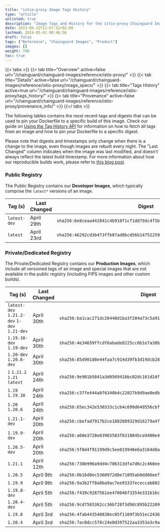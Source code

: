 ```yaml
---
title: "istio-proxy Image Tags History"
type: "article"
unlisted: true
description: "Image Tags and History for the istio-proxy Chainguard Image"
date: 2023-06-22T11:07:52+02:00
lastmod: 2024-05-01 00:46:56
draft: false
tags: ["Reference", "Chainguard Images", "Product"]
images: []
weight: 700
toc: true
---
```


{{< tabs >}}
{{< tab title="Overview" active=false url="/chainguard/chainguard-images/reference/istio-proxy/" >}}
{{< tab title="Details" active=false url="/chainguard/chainguard-images/reference/istio-proxy/image_specs/" >}}
{{< tab title="Tags History" active=true url="/chainguard/chainguard-images/reference/istio-proxy/tags_history/" >}}
{{< tab title="Provenance" active=false url="/chainguard/chainguard-images/reference/istio-proxy/provenance_info/" >}}
{{</ tabs >}}

The following tables contains the most recent tags and digests that can be used to pin your Dockerfile to a specific build of this image. Check our guide on [Using the Tag History API](/chainguard/chainguard-images/using-the-tag-history-api/) for information on how to fetch all tags from an image and how to pin your Dockerfile to a specific digest.

Please note that digests and timestamps only change when there is a change to the image, even though images are rebuilt every night. The "Last Changed" column indicates when the image was last modified, and doesn't always reflect the latest build timestamp. For more information about how our reproducible builds work, please refer to [this blog post](https://www.chainguard.dev/unchained/reproducing-chainguards-reproducible-image-builds).

### Public Registry
The Public Registry contains our **Developer Images**, which typically comprise the `latest*` versions of an image.

| Tag (s)       | Last Changed | Digest                                                                    |
|---------------|--------------|---------------------------------------------------------------------------|
|  `latest-dev` | April 29th   | `sha256:6e8ceaa442841c4b910f1cf1dd79dc4f5bd4cb25762169fba9d1ec75e51398f9` |
|  `latest`     | April 23rd   | `sha256:46292cd3b473ffb87ad8bcd56b14752259b741e322ec366634e60737f128968b` |


### Private/Dedicated Registry
The Private/Dedicated Registry contains our **Production Images**, which include all versioned tags of an image and special images that are not available in the public registry (including FIPS images and other custom builds).

| Tag (s)                                       | Last Changed | Digest                                                                    |
|-----------------------------------------------|--------------|---------------------------------------------------------------------------|
|  `latest-dev` `1.21.2-dev` `1-dev` `1.21-dev` | April 30th   | `sha256:ba1cac271dc26440d1ba3f284a73c5a9105e42183696d06b06a747374e199741` |
|  `1.19.10-dev` `1.19-dev`                     | April 30th   | `sha256:4e34659ffcdf6abade8225cc0b1e7a38b0d769acf9ba36f18eec426f4505aedc` |
|  `1.20-dev` `1.20.6-dev`                      | April 30th   | `sha256:85d901d8e44faa7c914d39fb3d19dcb2840fca87614eb11d30dd9f234acc7eae` |
|  `1` `1.21.2` `1.21` `latest`                 | April 24th   | `sha256:9e901b5841a3d056941bbc02dc161d2df04eeb1d0286d9f0f74e2d2aeb84de9a` |
|  `1.19` `1.19.10`                             | April 24th   | `sha256:c37fe444a8f6340b4c22827b9d9ae0edbae0dcaa27e84ef25365ad3f6a10096d` |
|  `1.20` `1.20.6`                              | April 24th   | `sha256:65ec342e530333c1cb4c699d649556cbff32488f942caf378d820dae809de9bd` |
|  `1.21.1-dev`                                 | April 20th   | `sha256:cbefad7917b2ce1882089329d16279a471c6dae360561391d536df720ed11db4` |
|  `1.19.9-dev`                                 | April 20th   | `sha256:a60e3728e03965583f831884bca9480e47e10ba030b92c59b55c48a48358573c` |
|  `1.20.5-dev`                                 | April 20th   | `sha256:5f0d4f91199d9c5ee019940e6a3164d8a855a2a299a6f1765d77733f59b84fc8` |
|  `1.21.1`                                     | April 12th   | `sha256:738b996a9dd4c786313dfa7d6c2c460ee5a6883a1fd19b92e8c8511f281434a3` |
|  `1.20.5`                                     | April 9th    | `sha256:0b16d0ec5360972d0e71095ab0dd66eef46a6c49921e4cfe428da527500af1aa` |
|  `1.19.9`                                     | April 9th    | `sha256:9a3b2ff8a0ba9ac7ee93337ececcab08213a9fa0bbc48016acb606fb682c02fa` |
|  `1.19.8-dev`                                 | April 5th    | `sha256:f439c9287561ee470046f3354e331b16c7ed47951f81f5cd12cd818c1f270905` |
|  `1.20.4-dev`                                 | April 5th    | `sha256:9cd7565362cc36bf28f3d9dc895b22209fb2bc5499b1e999369d59b254b3e5e8` |
|  `1.19.8`                                     | April 3rd    | `sha256:4fab443548830ec05f1169f3b51ec24363aebc548adef943fb988883e94f9cf9` |
|  `1.20.4`                                     | April 3rd    | `sha256:7ac0dcc578c24e0d397522aa3353a3c9afe618fa7e390f8171db100ceef8b740` |

